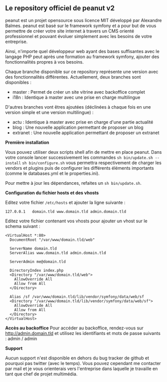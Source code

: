 ## Le repository officiel de peanut v2 ##

peanut est un projet opensource sous licence MIT développé par Alexandre Balmes. peanut est basé sur le framework symfony et a pour but de vous permettre
de créer votre site internet à travers un CMS orienté professionnel et pouvant évoluer simplement avec les besoins de votre entreprise.

Ainsi, n'importe quel développeur web ayant des bases suffisantes avec le langage PHP peut après une formation au framework symfony, ajouter des
fonctionnalités propres à vos besoins.

Chaque branche disponible sur ce repository représente une version avec des fonctionnalités différentes. Actuellement, deux branches sont disponibles :

- master : Permet de créer un site vitrine avec backoffice complet
- i18n : Identique à master avec une prise en charge multilingue

D'autres branches vont êtres ajoutées (déclinées à chaque fois en une version simple et une version multilingue) :

- actu : Identique à master avec prise en charge d'une partie actualité
- blog : Une nouvelle application permettant de proposer un blog
- extranet : Une nouvelle application permettant de proposer un extranet


__Première installation__

Vous pouvez utiliser deux scripts shell afin de mettre en place peanut. Dans votre console lancer successivement les commandes `sh bin/update.sh --install`
 `sh bin/configure.sh` vous permettra respectivement de charger les vendors et plugins puis de configurer les différents éléments importants (comme 
le databases.yml et le properties.ini).

Pour mettre à jour les dépendances, refaites un `sh bin/update.sh`.


__Configuration du fichier hosts et des vhosts__

Editez votre fichier `/etc/hosts` et ajouter la ligne suivante :

    127.0.0.1   domain.tld www.domain.tld admin.domain.tld

Editez votre fichier contenant vos vhosts pour ajouter un vhost sur le schema suivant :

    <VirtualHost *:80>
      DocumentRoot "/var/www/domain.tld/web"

      ServerName domain.tld
      ServerAlias www.domain.tld admin.domain.tld

      ServerAdmin me@domain.tld

      DirectoryIndex index.php
      <Directory "/var/www/domain.tld/web">
        AllowOverride All
        Allow from All
      </Directory>

      Alias /sf /var/www/domain.tld/lib/vendor/symfony/data/web/sf
      <Directory "/var/www/domain.tld/lib/vendor/symfony/data/web/sf">
        AllowOverride All
        Allow from All
      </Directory>
    </VirtualHost>

__Accès au backoffice__
Pour accéder au backoffice, rendez-vous sur http://admin.domain.tld et utilisez les identifiants et mots de passe suivants : admin / admin

__Support__

Aucun support n'est disponible en dehors du bug tracker de github et pourquoi pas twitter (avec le temps). Vous pouvez cependant me contacter par mail et
je vous orienterais vers l'entreprise dans laquelle je travaille en tant que chef de projet multimédia.
